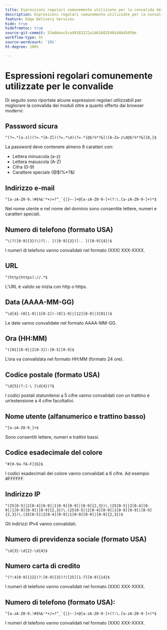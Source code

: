```yaml
---
title: Espressioni regolari comunemente utilizzate per la convalida dei campi modulo di Edge Delivery Services di AEM Forms
description: Espressioni regolari comunemente utilizzate per la convalida dei campi modulo di Edge Delivery Services di AEM Forms
feature: Edge Delivery Services
hide: true
hidefromtoc: true
source-git-commit: 53a66eac5ca49183221a1d61b825401d4645859e
workflow-type: ht
source-wordcount: '191'
ht-degree: 100%

---
```



# Espressioni regolari comunemente utilizzate per le convalide

Di seguito sono riportate alcune espressioni regolari utilizzabili per migliorare la convalida dei moduli oltre a quanto offerto dai browser moderni:

## Password sicura

```regex
^(?=.*[a-z])(?=.*[A-Z])(?=.*\d)(?=.*[@$!%*?&])[A-Za-z\d@$!%*?&]{8,}$
```

La password deve contenere almeno 8 caratteri con:

* Lettera minuscola (a-z)
* Lettera maiuscola (A-Z)
* Cifra (0-9)
* Carattere speciale (@$!%*?&amp;)


## Indirizzo e-mail


```regex
^[a-zA-Z0-9.!#$%&'*+/=?^_`{|}~-]+@[a-zA-Z0-9-]+(?:\.[a-zA-Z0-9-]+)*$
```

Nel nome utente e nel nome del dominio sono consentite lettere, numeri e caratteri speciali.


## Numero di telefono (formato USA)

```regex
^\(?([0-9]{3})\)?[-. ]([0-9]{3})[-. ]([0-9]{4})$
```

I numeri di telefono vanno convalidati nel formato (XXX) XXX-XXXX.



## URL

```regex
^(http|https)://.*$
```

L’URL è valido se inizia con http o https.



## Data (AAAA-MM-GG)

```regex
^\d{4}-(0[1-9]|1[0-2])-(0[1-9]|[12][0-9]|3[01])$
```

Le date vanno convalidate nel formato AAAA-MM-GG.


## Ora (HH:MM)

```regex
^([01][0-9]|2[0-3]):[0-5][0-9]$
```

L’ora va convalidata nel formato HH:MM (formato 24 ore).


## Codice postale (formato USA)

```regex
^\d{5}(?:[-\ ]\d{4})?$
```

I codici postali statunitensi a 5 cifre vanno convalidati con un trattino e un’estensione a 4 cifre facoltativi.


## Nome utente (alfanumerico e trattino basso)

```regex
^[a-zA-Z0-9_]+$
```

Sono consentiti lettere, numeri e trattini bassi.


## Codice esadecimale del colore

```regex
^#[0-9a-fA-F]{6}$
```

I codici esadecimali del colore vanno convalidati a 6 cifre. Ad esempio #FFFFFF.


## Indirizzo IP

```regex
^(25[0-5]|2[0-4][0-9]|1[0-9][0-9]|[0-9]{2,3})\.(25[0-5]|2[0-4][0-9]|1[0-9][0-9]|[0-9]{2,3})\.(25[0-5]|2[0-4][0-9]|1[0-9][0-9]|[0-9]{2,3})\.(25[0-5]|2[0-4][0-9]|1[0-9][0-9]|[0-9]{2,3})$
```

Gli indirizzi IPv4 vanno convalidati.



## Numero di previdenza sociale (formato USA)

```regex
^\d{3}-\d{2}-\d{4}$
```



## Numero carta di credito

```regex
^(?:4[0-9]{12}(?:[0-9]{3})?|[25][1-7][0-9]{14}$
```

I numeri di telefono vanno convalidati nel formato (XXX) XXX-XXXX.



## Numero di telefono (formato USA):

```regex
^[a-zA-Z0-9.!#$%&'*+/=?^_`{|}~-]+@[a-zA-Z0-9-]+(?:\.[a-zA-Z0-9-]+)*$
```

I numeri di telefono vanno convalidati nel formato (XXX) XXX-XXXX.
